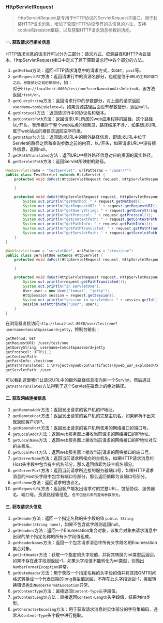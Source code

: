### HttpServletRequest
> HttpServletRequest是专用于HTTP协议的ServletRequest子接口，用于封装HTTP请求消息，增加了获取HTTP协议专有的头信息的方法，支持cookie和session跟踪，以及获取HTTP请求消息参数的功能。
#### 一. 获取请求行相关信息
HTTP请求消息的请求行可以分为三部分：请求方式、资源路径和HTTP协议版本，HttpServletRequest接口中定义了若干获取请求行中各个部分的方法。
1. `getMethod`方法：返回HTTP请求消息中的请求方式，如`GET`，`post`等。
2. `getRequestURI`方法：返回请求行中的资源名部分，也就是位于`URL的主机和端口之后，参数部分之前的那部分`，如：   
对于`http://localhost:8080/test/one?userName=tom&isDelete=0`，该方法返回`/test/on`。
3. `getQueryString`方法：返回请求行中的参数部分，对上面的请求返回`userName=tom&isDelete=0`，如果资源路径后面没有参数备份，返回`null`。
4. `getProtocol`方法：返回请求行中的协议名和版本。
5. `getContextPath`方法：返回请求URL所属的web应用程序的路径，这个路径以`/`开头，表示相对于整个web站点的根目录，路径结尾不含`/`，如果请求URL属于web站点的根目录返回空字符串。
6. `getPathInfo`方法：返回请求URL中的额外路径信息，即请求URL中位于Servlet的路径之后和查询参数之前的内容，以`/`开头，如果请求URL中没有额外信息，返回null。
7. `getPathTranslated`方法：返回URL中额外路径信息对应的资源的真实路径。
8. `getServletPath`方法：返回Servlet所映射的路径。
```java
@WebServlet(name = "testServlet", urlPatterns = "/user/*")
public class TestServlet extends HttpServlet {
    protected void doPost(HttpServletRequest request, HttpServletResponse response) throws ServletException, IOException {

    }

    protected void doGet(HttpServletRequest request, HttpServletResponse response) throws ServletException, IOException {
        System.out.println("getMethod: " + request.getMethod());
        System.out.println("getRequestURI: " + request.getRequestURI());
        System.out.println("getQueryString: " + request.getQueryString());
        System.out.println("getProtocol: " + request.getProtocol());
        System.out.println("getContextPath: " + request.getContextPath());
        System.out.println("getPathInfo: " + request.getPathInfo());
        System.out.println("getPathTranslated: " + request.getPathTranslated());
        System.out.println("getServletPath: " + request.getServletPath());
    }
}
```
```java
@WebServlet(name = "servletOne", urlPatterns = "/test/one")
public class ServletOne extends HttpServlet {
    protected void doPost(HttpServletRequest request, HttpServletResponse response) throws ServletException, IOException {

    }

    protected void doGet(HttpServletRequest request, HttpServletResponse response) throws ServletException, IOException {
        System.out.println(request.getPathTranslated());
        System.out.println("in servletOne");
        User user = new User("tomcat", "jetty");
        HttpSession session = request.getSession();
        System.out.println("session in servletOne: " + session.getId());
        session.setAttribute("user", user);
    }
}
```
在浏览器直接访问`http://localhost:8080/user/test/one?username=tomcat&password=jetty`，控制台输出：
```txt
getMethod: GET
getRequestURI: /user/test/one
getQueryString: username=tomcat&password=jetty
getProtocol: HTTP/1.1
getContextPath: 
getPathInfo: /test/one
getPathTranslated: C:\Project\myweb\out\artifacts\myweb_war_exploded\test\one
getServletPath: /user
```
可以看到这里我们让请求URL中的额外路径信息指向另一个Servlet，然后通过`getPathTranslated`方法得到了这个Servlet在磁盘上的绝对路径。
#### 二. 获取网络连接信息
1. `getRemoteAddr`方法：返回发出请求的客户机的IP地址。
2. `getRemoteHost`方法：返回发出请求的客户机的完整主机名，如果解析不出来就返回客户机IP。
3. `getRemotePort`方法：返回发出请求的客户机所使用的网络接口的端口号。
4. `getLocalAddr`方法：返回web服务器上接收当前请求的网络接口的IP地址。
5. `getLocalName`方法：返回web服务器上接收当前请求的网络接口的IP地址对应的主机名。
6. `getLocalPort`方法：返回web服务器上接收当前请求的网络接口的端口号。
7. `getServerName`方法：返回当前请求所指向的主机名，如果HTTP请求消息的Host头字段中包含有主机名部分，那么返回值即为该主机名部分。
8. `getServerPort`方法：返回当前请求所连接的服务器端口号，如果HTTP请求消息的Host头字段中包含有端口号部分，那么返回值即为该端口号部分。
9. `getScheme`方法：返回请求的协议名。
10. `getRequestURL`方法：返回客户端发出请求时的完整URL，包括协议、服务器名、端口号。资源路径等信息，`但不包括后面的查询参数部分`。
#### 三. 获取请求头信息
1. `getHeader`方法：返回一个指定名称的头字段的值 `public String getHeader(String name)`，如果不包含此字段则返回null。
2. `getHeaders`方法：返回一个Enumeration集合对象，该集合对象由请求消息中出现的某个指定名称的所有头字段值组成。
3. `getHeaderNames`方法：返回一个包含请求消息中所有头字段名的Enumeration集合对象。
4. `getIntHeader`方法：获取一个指定的头字段值，并将其转换为int类型后返回，如果不存在此字段则返回-1，如果头字段值不能转化为int类型，则抛出`NumberFormatException`异常。
5. `getDateHeader`方法：用于获取一个指定名称的头字段的值并将其按GMT时间格式转换成一个代表日期的long类型值返回，不存在此头字段返回-1，类型转换错误抛出`NumberFormatException`异常。
6. `getContentType`方法：直接返回`Content-Type`头字段值。
7. `getContentLength`方法：直接返回`Content-Length`头字段值，结果为int类型。
8. `getCharacterEncoding`方法：用于获取请求消息的实体部分的字符集编码，通常从`Content-Type`头字段中进行提取。